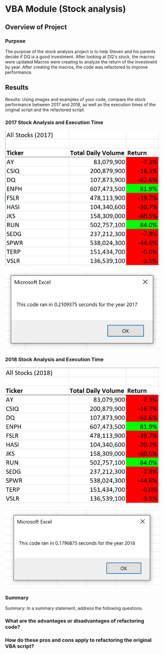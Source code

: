 # VBA Module (Stock analysis)

## Overview of Project

### Purpose
The purpose of the stock analysis project is to help Steven and his parents decide if DQ is a good investment. After looking at DQ's stock, the macros were updated  Macros were creating to analyze the return of the investment by year. After creating the macros, the code was refactored to improve performance. 

## Results
Results: Using images and examples of your code, compare the stock performance between 2017 and 2018, as well as the execution times of the original script and the refactored script. 

### 2017 Stock Analysis and Execution Time
![2017 All Stock Analysis](2017_All_Stocks_Analysis.png)

![2017 Execution Time](2017_Execution_Time.png)

### 2018 Stock Analysis and Execution Time
![2018 All Stocks Analysis](2018_All_Stock_Analysis.png)

![2018 Execution Time](2018_Execution_Time.png)

### Summary
Summary: In a summary statement, address the following questions.

### What are the advantages or disadvantages of refactoring code?

### How do these pros and cons apply to refactoring the original VBA script? 




